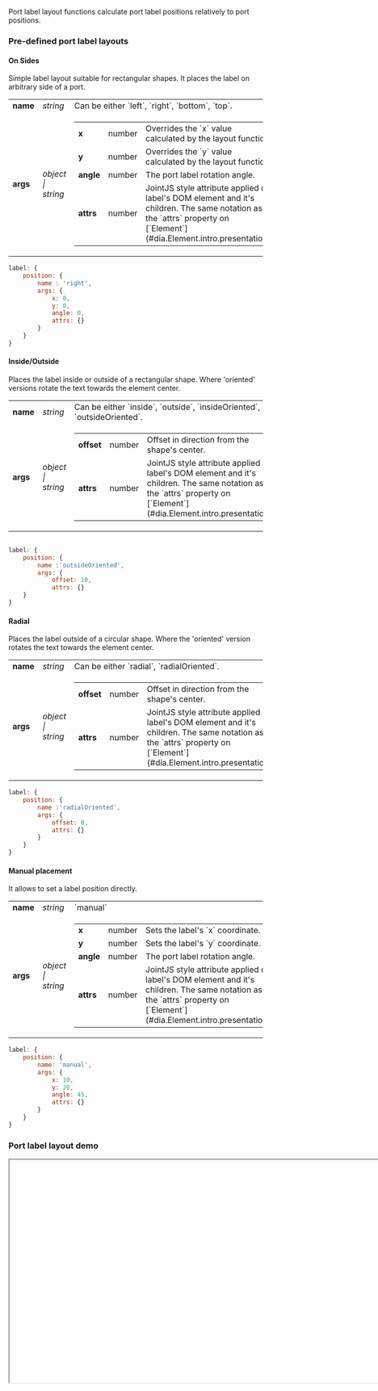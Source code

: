 
Port label layout functions calculate port label positions relatively to port positions.

### Pre-defined port label layouts

#### On Sides

Simple label layout suitable for rectangular shapes. It places the label on arbitrary side of a port.


<table>
    <tr>
        <td><b>name</b></td>
        <td><i>string</i></td>
        <td>
            Can be either `left`, `right`, `bottom`, `top`.
        </td>
    </tr>
    <tr>
        <td><b>args</b></td>
        <td><i>object | string</i></td>
        <td>
            <table>
                <tr>
                    <td><b>x</b></td>
                    <td>number</td>
                    <td>Overrides the `x` value calculated by the layout function</td>
                </tr>
                <tr>
                    <td><b>y</b></td>
                    <td>number</td>
                    <td>Overrides the `y` value calculated by the layout function</td>
                </tr>
                <tr>
                    <td><b>angle</b></td>
                    <td>number</td>
                    <td>The port label rotation angle.</td>
                </tr>
                <tr>
                    <td><b>attrs</b></td>
                    <td>number</td>
                    <td>JointJS style attribute applied on label's DOM element and it's children. The same notation as the `attrs` property on [`Element`](#dia.Element.intro.presentation).</td>
                </tr>
            </table>
        </td>
    </tr>
</table>

```javascript
label: {
    position: {
        name : 'right',
        args: {
            x: 0,
            y: 0,
            angle: 0,
            attrs: {}
        }
    }
}
```

#### Inside/Outside

Places the label inside or outside of a rectangular shape. Where 'oriented' versions rotate the text towards the element center.

<table>
    <tr>
        <td><b>name</b></td>
        <td><i>string</i></td>
        <td>
            Can be either `inside`, `outside`, `insideOriented`, `outsideOriented`.
        </td>
    </tr>
    <tr>
        <td><b>args</b></td>
        <td><i>object | string</i></td>
        <td>
            <table>
                <tr>
                    <td><b>offset</b></td>
                    <td>number</td>
                    <td>Offset in direction from the shape's center.</td>
                </tr>
                <tr>
                    <td><b>attrs</b></td>
                    <td>number</td>
                    <td>JointJS style attribute applied on label's DOM element and it's children. The same notation as the `attrs` property on [`Element`](#dia.Element.intro.presentation).</td>
                </tr>
            </table>
        </td>
    </tr>
</table>


```javascript

label: {
    position: {
        name :'outsideOriented',
        args: {
            offset: 10,
            attrs: {}
    }
}
```

#### Radial


Places the label outside of a circular shape. Where the 'oriented' version rotates the text towards the element center.


<table>
    <tr>
        <td><b>name</b></td>
        <td><i>string</i></td>
        <td>
            Can be either `radial`, `radialOriented`.
        </td>
    </tr>
    <tr>
        <td><b>args</b></td>
        <td><i>object | string</i></td>
        <td>
            <table>
                <tr>
                    <td><b>offset</b></td>
                    <td>number</td>
                    <td>Offset in direction from the shape's center.</td>
                </tr>
                <tr>
                    <td><b>attrs</b></td>
                    <td>number</td>
                    <td>JointJS style attribute applied on label's DOM element and it's children. The same notation as the `attrs` property on [`Element`](#dia.Element.intro.presentation).</td>
                </tr>
            </table>
        </td>
    </tr>
</table>


```javascript
label: {
    position: {
        name :'radialOriented',
        args: {
            offset: 0,
            attrs: {}
        }
    }
}
```

#### Manual placement

It allows to set a label position directly.

<table>
    <tr>
        <td><b>name</b></td>
        <td><i>string</i></td>
        <td>
            `manual`
        </td>
    </tr>
    <tr>
        <td><b>args</b></td>
        <td><i>object | string</i></td>
        <td>
            <table>
                <tr>
                    <td><b>x</b></td>
                    <td>number</td>
                    <td>Sets the label's `x` coordinate.</td>
                </tr>
                <tr>
                    <td><b>y</b></td>
                    <td>number</td>
                    <td>Sets the label's `y` coordinate.</td>
                </tr>
                <tr>
                    <td><b>angle</b></td>
                    <td>number</td>
                    <td>The port label rotation angle.</td>
                </tr>
                <tr>
                    <td><b>attrs</b></td>
                    <td>number</td>
                    <td>JointJS style attribute applied on label's DOM element and it's children. The same notation as the `attrs` property on [`Element`](#dia.Element.intro.presentation).</td>
                </tr>
            </table>
        </td>
    </tr>
</table>


```javascript
label: {
    position: {
        name: 'manual',
        args: {
            x: 10,
            y: 20,
            angle: 45,
            attrs: {}
        }
    }
}

```

### Port label layout demo

<iframe src="about:blank" data-src="./demo/layout/PortLabel/portLabel.html" style="height: 442px; width: 803px;"></iframe>




